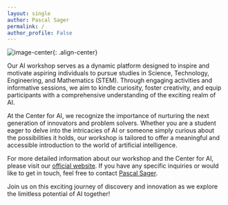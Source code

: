 ```yaml
---
layout: single
author: Pascal Sager
permalink: /
author_profile: False
---
```


![image-center](/AI-workshop/assets/images/A4-en-zhaw-cai-rgb-ohne-byline.png){: .align-center}

Our AI workshop serves as a dynamic platform designed to inspire and motivate aspiring individuals to pursue studies in Science, Technology, Engineering, and Mathematics (STEM). Through engaging activities and informative sessions, we aim to kindle curiosity, foster creativity, and equip participants with a comprehensive understanding of the exciting realm of AI.

At the Center for AI, we recognize the importance of nurturing the next generation of innovators and problem solvers. Whether you are a student eager to delve into the intricacies of AI or someone simply curious about the possibilities it holds, our workshop is tailored to offer a meaningful and accessible introduction to the world of artificial intelligence.

For more detailed information about our workshop and the Center for AI, please visit our [official website](https://www.zhaw.ch/en/engineering/institutes-centres/cai/).
If you have any specific inquiries or would like to get in touch, feel free to contact [Pascal Sager](/AI-workshop/contact).

Join us on this exciting journey of discovery and innovation as we explore the limitless potential of AI together!

